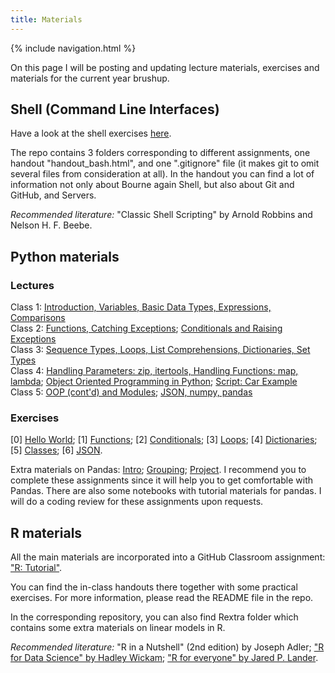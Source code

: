 ```yaml
---
title: Materials
---
```

{% include navigation.html %}

On this page I will be posting and updating lecture materials, exercises and materials for the current year brushup.

## Shell (Command Line Interfaces)
Have a look at the shell exercises [here](https://classroom.github.com/a/5en-IRwZ). 

The repo contains 3 folders corresponding to different assignments, one handout "handout_bash.html", and one ".gitignore" file (it makes git to omit several files from consideration at all). In the handout you can find a lot of information not only about Bourne again Shell, but also about Git and GitHub, and Servers.

_Recommended literature:_  "Classic Shell Scripting" by Arnold Robbins and Nelson H. F. Beebe.

## Python materials
### Lectures
Class 1: [Introduction, Variables, Basic Data Types, Expressions, Comparisons](./docs/python-lectures/class_1.ipynb)  
Class 2: [Functions, Catching Exceptions](./docs/python-lectures/class_2.ipynb); [Conditionals and Raising Exceptions](./docs/python-lectures/class_2_conditionals.html)  
Class 3: [Sequence Types, Loops, List Comprehensions, Dictionaries, Set Types](./docs/python-lectures/class_3.ipynb)  
Class 4: [Handling Parameters: zip, itertools, Handling Functions: map, lambda](./docs/python-lectures/class_4.ipynb); [Object Oriented Programming in Python](./docs/python-lectures/class_4_oop.html); [Script: Car Example](./docs/python-lectures/class_4_oop_example.py)  
Class 5: [OOP (cont'd) and Modules](./docs/python-lectures/class_5_oop_modules.tar.gz); [JSON, numpy, pandas](./docs/python-lectures/class_5_json_pandas.ipynb)

### Exercises
\[0\] [Hello World](./python/python-hello-world.md); \[1\] [Functions](https://classroom.github.com/a/k_8cpASP); \[2\] [Conditionals](https://classroom.github.com/a/L60dOvGO); \[3\] [Loops](https://classroom.github.com/a/yTFAp_bG); \[4\] [Dictionaries](https://classroom.github.com/a/p2Go4Rxz); \[5\] [Classes](https://classroom.github.com/a/siwZAIpm); \[6\] [JSON](https://classroom.github.com/a/R66vAKMk).

Extra materials on Pandas: [Intro](https://classroom.github.com/a/oh8OVCp7); [Grouping](https://classroom.github.com/a/7PTwHqzO); [Project](https://classroom.github.com/a/FziOvlEa). I recommend you to complete these assignments since it will help you to get comfortable with Pandas. There are also some notebooks with tutorial materials for pandas. I will do a coding review for these assignments upon requests.

## R materials
All the main materials are incorporated into a GitHub Classroom assignment: ["R: Tutorial"](https://classroom.github.com/a/Rvff9nzA). 

You can find the in-class handouts there together with some practical exercises. For more information, please read the README file in the repo.

In the corresponding repository, you can also find Rextra folder which contains some extra materials on linear models in R.

_Recommended literature:_ "R in a Nutshell" (2nd edition) by Joseph Adler; ["R for Data Science" by Hadley Wickam](https://r4ds.had.co.nz/); ["R for everyone" by Jared P. Lander](https://www.researchgate.net/profile/David-Booth-7/post/How_to_perform_Cox_proportional_hazard_analysis_or_Kaplan-meier_survival_analysis_in_SPSS/attachment/602b9a56a8f3c20001a00e04/AS%3A991780434616322%401613470290550/download/R+for+everyone+advanced+analytics+and+graphics+by+Lander%2C+Jared+P+%28z-lib.org%29.pdf).